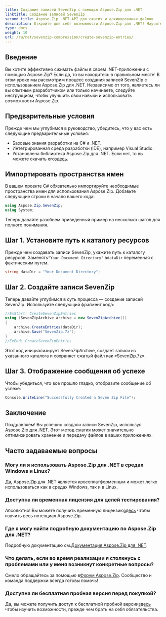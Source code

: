 ```yaml
---
title: Создание записей SevenZip с помощью Aspose.Zip для .NET
linktitle: Создание записей SevenZip
second_title: Aspose.Zip .NET API для сжатия и архивирования файлов
description: Откройте для себя возможности Aspose.Zip для .NET! Научитесь шаг за шагом создавать записи SevenZip. Сжимайте файлы без особых усилий. Загрузите сейчас и получите беспрепятственный опыт разработки.
type: docs
weight: 10
url: /ru/net/sevenzip-compression/create-sevenzip-entries/
---
```


## Введение

Вы хотите эффективно сжимать файлы в своем .NET-приложении с помощью Aspose.Zip? Если да, то вы находитесь в правильном месте! В этом уроке мы рассмотрим процесс создания записей SevenZip с использованием Aspose.Zip для .NET. Независимо от того, являетесь ли вы опытным разработчиком или только начинаете, следуйте инструкциям, чтобы улучшить свои навыки и использовать возможности Aspose.Zip.

## Предварительные условия

Прежде чем мы углубимся в руководство, убедитесь, что у вас есть следующие предварительные условия:

- Базовые знания разработки на C# и .NET.
- Интегрированная среда разработки (IDE), например Visual Studio.
-  Установлена библиотека Aspose.Zip для .NET. Если нет, то вы можете скачать его[здесь](https://releases.aspose.com/zip/net/).

## Импортировать пространства имен

В вашем проекте C# обязательно импортируйте необходимые пространства имен для использования Aspose.Zip. Добавьте следующие строки в начало вашего кода:

```csharp
using Aspose.Zip.SevenZip;
using System;
```

Теперь давайте разобьем приведенный пример на несколько шагов для полного понимания.

## Шаг 1. Установите путь к каталогу ресурсов

 Прежде чем создавать записи SevenZip, укажите путь к каталогу ресурсов. Заменять`"Your Document Directory"` в`dataDir` переменная с фактическим путем.

```csharp
string dataDir = "Your Document Directory";
```

## Шаг 2. Создайте записи SevenZip

Теперь давайте углубимся в суть процесса — создание записей SevenZip. Используйте следующий фрагмент кода:

```csharp
//ExStart: CreateSevenZipEntries
using (SevenZipArchive archive = new SevenZipArchive())
{
    archive.CreateEntries(dataDir);
    archive.Save("SevenZip.7z");
}
//ExEnd: CreateSevenZipEntries
```

Этот код инициализирует SevenZipArchive, создает записи из указанного каталога и сохраняет сжатый файл как «SevenZip.7z».

## Шаг 3. Отображение сообщения об успехе

Чтобы убедиться, что все прошло гладко, отобразите сообщение об успехе:

```csharp
Console.WriteLine("Successfully Created a Seven Zip File");
```

## Заключение

Поздравляем! Вы успешно создали записи SevenZip, используя Aspose.Zip для .NET. Этот метод сжатия может значительно оптимизировать хранение и передачу файлов в ваших приложениях.

## Часто задаваемые вопросы

### Могу ли я использовать Aspose.Zip для .NET в средах Windows и Linux?
Да, Aspose.Zip для .NET является кроссплатформенным и может легко использоваться как в средах Windows, так и в Linux.

### Доступна ли временная лицензия для целей тестирования?
 Абсолютно! Вы можете получить временную лицензию[здесь](https://purchase.aspose.com/temporary-license/) чтобы изучить весь потенциал Aspose.Zip.

### Где я могу найти подробную документацию по Aspose.Zip для .NET?
 Подробную документацию см.[Документация Aspose.Zip для .NET](https://reference.aspose.com/zip/net/).

### Что делать, если во время реализации я столкнусь с проблемами или у меня возникнут конкретные вопросы?
 Смело обращайтесь за помощью в[Форум Aspose.Zip](https://forum.aspose.com/c/zip/37). Сообщество и команда поддержки всегда готовы помочь!

### Доступна ли бесплатная пробная версия перед покупкой?
 Да, вы можете получить доступ к бесплатной пробной версии[здесь](https://releases.aspose.com/) чтобы изучить возможности, прежде чем брать на себя обязательства.

